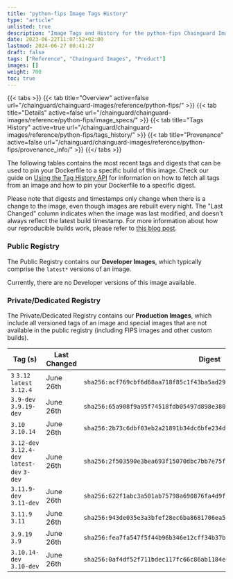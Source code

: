 ```yaml
---
title: "python-fips Image Tags History"
type: "article"
unlisted: true
description: "Image Tags and History for the python-fips Chainguard Image"
date: 2023-06-22T11:07:52+02:00
lastmod: 2024-06-27 00:41:27
draft: false
tags: ["Reference", "Chainguard Images", "Product"]
images: []
weight: 700
toc: true
---
```


{{< tabs >}}
{{< tab title="Overview" active=false url="/chainguard/chainguard-images/reference/python-fips/" >}}
{{< tab title="Details" active=false url="/chainguard/chainguard-images/reference/python-fips/image_specs/" >}}
{{< tab title="Tags History" active=true url="/chainguard/chainguard-images/reference/python-fips/tags_history/" >}}
{{< tab title="Provenance" active=false url="/chainguard/chainguard-images/reference/python-fips/provenance_info/" >}}
{{</ tabs >}}

The following tables contains the most recent tags and digests that can be used to pin your Dockerfile to a specific build of this image. Check our guide on [Using the Tag History API](/chainguard/chainguard-images/using-the-tag-history-api/) for information on how to fetch all tags from an image and how to pin your Dockerfile to a specific digest.

Please note that digests and timestamps only change when there is a change to the image, even though images are rebuilt every night. The "Last Changed" column indicates when the image was last modified, and doesn't always reflect the latest build timestamp. For more information about how our reproducible builds work, please refer to [this blog post](https://www.chainguard.dev/unchained/reproducing-chainguards-reproducible-image-builds).

### Public Registry
The Public Registry contains our **Developer Images**, which typically comprise the `latest*` versions of an image.

Currently, there are no Developer versions of this image available.

### Private/Dedicated Registry
The Private/Dedicated Registry contains our **Production Images**, which include all versioned tags of an image and special images that are not available in the public registry (including FIPS images and other custom builds).

| Tag (s)                                       | Last Changed | Digest                                                                    |
|-----------------------------------------------|--------------|---------------------------------------------------------------------------|
|  `3` `3.12` `latest` `3.12.4`                 | June 26th    | `sha256:acf769cbf6d68aa718f85c1f43ba5ad2937ebf371048321f5927593f09f20096` |
|  `3.9-dev` `3.9.19-dev`                       | June 26th    | `sha256:65a908f9a95f74518fdb05497d898e380f23d745c833ffdb3092d9f0c6eebb89` |
|  `3.10` `3.10.14`                             | June 26th    | `sha256:2b73c6dbf03eb2a21891b34dc6bfe234d3da8a5cc324295da049d68b2c93aa44` |
|  `3.12-dev` `3.12.4-dev` `latest-dev` `3-dev` | June 26th    | `sha256:2f503590e3bea693f15070dbc7bb7e75fd5ebed37cc268ee9551ebb0ed2f627f` |
|  `3.11.9-dev` `3.11-dev`                      | June 26th    | `sha256:622f1abc3a501ab75798a690876fa4d9f588bcfce8028cd0b4c5fc0cb0f7b278` |
|  `3.11.9` `3.11`                              | June 26th    | `sha256:943de035e3a3bfef28ec6ba8681706ea536b84f7f916cb060b6954686bf16bb3` |
|  `3.9.19` `3.9`                               | June 26th    | `sha256:fea7fa547f5f44b96b346e12cff34b37bc4d2cc36e35e02e41dafea3fcba6235` |
|  `3.10.14-dev` `3.10-dev`                     | June 26th    | `sha256:0af4df52f711bdec117fc66c86ab1184ed35b5d2761922ac2e61dfb793cb32ef` |

